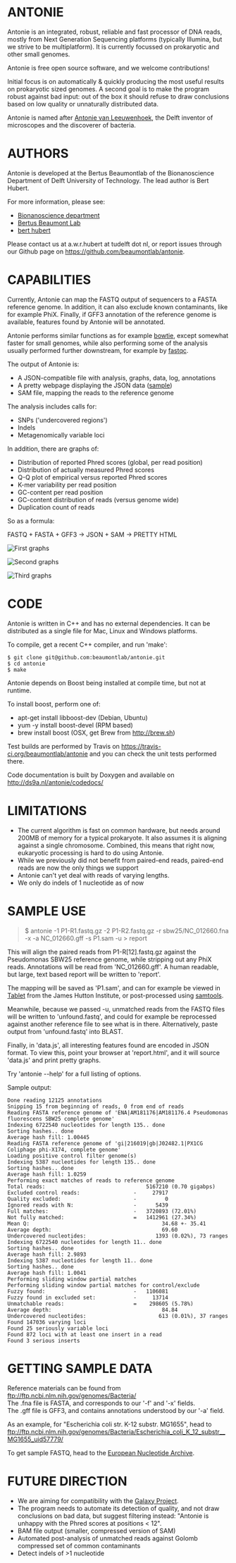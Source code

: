 ANTONIE
=======
Antonie is an integrated, robust, reliable and fast processor of DNA reads,
mostly from Next Generation Sequencing platforms (typically Illumina, but we
strive to be multiplatform).  It is currently focussed on prokaryotic and
other small genomes.

Antonie is free open source software, and we welcome contributions!

Initial focus is on automatically & quickly producing the most useful
results on prokaryotic sized genomes. A second goal is to make the program
robust against bad input: out of the box it should refuse to draw conclusions
based on low quality or unnaturally distributed data. 

Antonie is named after [Antonie van
Leeuwenhoek](http://en.wikipedia.org/wiki/Antonie_van_Leeuwenhoek), the
Delft inventor of microscopes and the discoverer of bacteria.

AUTHORS
=======
Antonie is developed at the Bertus Beaumontlab of the Bionanoscience
Department of Delft University of Technology.  The lead author is Bert
Hubert.

For more information, please see:

 * [Bionanoscience department](http://www.tnw.tudelft.nl/en/about-faculty/departments/bionanoscience/)
 * [Bertus Beaumont Lab](http://bertusbeaumontlab.tudelft.nl/)
 * [bert hubert](http://ds9a.nl/)

Please contact us at a.w.r.hubert at tudelft dot nl, or report issues
through our Github page on <https://github.com/beaumontlab/antonie>.

CAPABILITIES
============
Currently, Antonie can map the FASTQ output of sequencers to a FASTA
reference genome.  In addition, it can also exclude known contaminants, like
for example PhiX.  Finally, if GFF3 annotation of the reference genome is
available, features found by Antonie will be annotated.

Antonie performs similar functions as for example
[bowtie](http://bowtie-bio.sourceforge.net/index.shtml), except somewhat
faster for small genomes, while also performing some of the analysis usually
performed further downstream, for example by
[fastqc](http://www.bioinformatics.babraham.ac.uk/projects/fastqc/).

The output of Antonie is:

 * A JSON-compatible file with analysis, graphs, data, log, annotations
 * A pretty webpage displaying the JSON data ([sample](http://ds9a.nl/antonie/SRR956947/))
 * SAM file, mapping the reads to the reference genome

The analysis includes calls for:

 * SNPs ('undercovered regions')
 * Indels
 * Metagenomically variable loci

In addition, there are graphs of:

 * Distribution of reported Phred scores (global, per read position)
 * Distribution of actually measured Phred scores 
 * Q-Q plot of empirical versus reported Phred scores
 * K-mer variability per read position
 * GC-content per read position
 * GC-content distribution of reads (versus genome wide)
 * Duplication count of reads

So as a formula:

FASTQ + FASTA + GFF3 -> JSON + SAM -> PRETTY HTML

![First graphs](http://ds9a.nl/antonie/antonie1.png)

![Second graphs](http://ds9a.nl/antonie/antonie2.png)

![Third graphs](http://ds9a.nl/antonie/antonie3.png)

CODE
====
Antonie is written in C++ and has no external dependencies. It can be distributed as 
a single file for Mac, Linux and Windows platforms. 

To compile, get a recent C++ compiler, and run 'make':

	$ git clone git@github.com:beaumontlab/antonie.git
	$ cd antonie
	$ make

Antonie depends on Boost being installed at compile time, but not at runtime.

To install boost, perform one of: 
 * apt-get install libboost-dev (Debian, Ubuntu)
 * yum -y install boost-devel (RPM based)
 * brew install boost (OSX, get Brew from http://brew.sh)

Test builds are performed by Travis on
https://travis-ci.org/beaumontlab/antonie and you can check the unit tests
performed there.

Code documentation is built by Doxygen and available on
http://ds9a.nl/antonie/codedocs/

LIMITATIONS
===========

 * The current algorithm is fast on common hardware, but needs around 200MB of
   memory for a typical prokaryote.  It also assumes it is aligning against a
   single chromosome.  Combined, this means that right now, eukaryotic
   processing is hard to do using Antonie.
 * While we previously did not benefit from paired-end reads, paired-end reads 
   are now the only things we support
 * Antonie can't yet deal with reads of varying lengths.
 * We only do indels of 1 nucleotide as of now

SAMPLE USE
==========

> $ antonie -1 P1-R1.fastq.gz -2 P1-R2.fastq.gz -r sbw25/NC_012660.fna -x -a NC_012660.gff -s P1.sam -u > report

This will align the paired reads from P1-R[12].fastq.gz against the
Pseudomonas SBW25 reference genome, while stripping out any PhiX reads. 
Annotations will be read from 'NC_012660.gff'.  A human readable, but large,
text based report will be written to 'report'.

The mapping will be saved as 'P1.sam', and can for example be viewed in
[Tablet](http://bioinf.scri.ac.uk/tablet/) from the James Hutton Institute,
or post-processed using [samtools](http://samtools.sourceforge.net/).

Meanwhile, because we passed -u, unmatched reads from the FASTQ files will be
written to 'unfound.fastq', and could for example be reprocessed against
another reference file to see what is in there.  Alternatively, paste output
from 'unfound.fastq' into BLAST.

Finally, in 'data.js', all interesting features found are encoded in JSON format. To view this,
point your browser at 'report.html', and it will source 'data.js' and print pretty graphs.

Try 'antonie --help' for a full listing of options.

Sample output:

	Done reading 12125 annotations
	Snipping 15 from beginning of reads, 0 from end of reads
	Reading FASTA reference genome of 'ENA|AM181176|AM181176.4 Pseudomonas fluorescens SBW25 complete genome'
	Indexing 6722540 nucleotides for length 135.. done
	Sorting hashes.. done
	Average hash fill: 1.00445
	Reading FASTA reference genome of 'gi|216019|gb|J02482.1|PX1CG Coliphage phi-X174, complete genome'
	Loading positive control filter genome(s)
	Indexing 5387 nucleotides for length 135.. done
	Sorting hashes.. done
	Average hash fill: 1.0259
	Performing exact matches of reads to reference genome
	Total reads:                                5167210 (0.70 gigabps)
	Excluded control reads:                 -     27917
	Quality excluded:                       -         0
	Ignored reads with N:                   -      5439
	Full matches:                           -   3720893 (72.01%)
	Not fully matched:                      =   1412961 (27.34%)
	Mean Q:                                          34.68 +- 35.41
	Average depth:                                   69.60
	Undercovered nucleotides:                      1393 (0.02%), 73 ranges
	Indexing 6722540 nucleotides for length 11.. done
	Sorting hashes.. done
	Average hash fill: 2.9893
	Indexing 5387 nucleotides for length 11.. done
	Sorting hashes.. done
	Average hash fill: 1.0041
	Performing sliding window partial matches
	Performing sliding window partial matches for control/exclude
	Fuzzy found:                            -   1106081
	Fuzzy found in excluded set:            -     13714
	Unmatchable reads:                      =    298605 (5.78%)
	Average depth:                                   84.84
	Undercovered nucleotides:                       613 (0.01%), 37 ranges
	Found 147036 varying loci
	Found 25 seriously variable loci
	Found 872 loci with at least one insert in a read
	Found 3 serious inserts

GETTING SAMPLE DATA
===================
Reference materials can be found from <ftp://ftp.ncbi.nlm.nih.gov/genomes/Bacteria/>  
The .fna file is FASTA, and corresponds to our '-f' and '-x' fields.  
The .gff file is GFF3, and contains annotations understood by our '-a' field.

As an example, for "Escherichia coli str. K-12 substr. MG1655", head to
<ftp://ftp.ncbi.nlm.nih.gov/genomes/Bacteria/Escherichia_coli_K_12_substr__MG1655_uid57779/>

To get sample FASTQ, head to the [European Nucleotide
Archive](http://www.ebi.ac.uk/ena/).

FUTURE DIRECTION
================

 * We are aiming for compatibility with the [Galaxy
   Project](http://galaxyproject.org/).
 * The program needs to automate its detection of quality, and not draw conclusions on bad data, but 
   suggest filtering instead: "Antonie is unhappy with the Phred scores at positions < 12".
 * BAM file output (smaller, compressed version of SAM)
 * Automated post-analysis of unmatched reads against Golomb compressed set of common contaminants
 * Detect indels of >1 nucleotide
